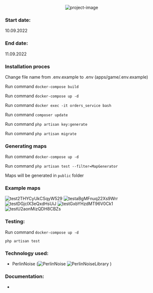 <p align="center">
<img src="https://banners.beyondco.de/PawelBeska%2FLaravelMapGenerator.png?theme=dark&packageManager=&packageName=&pattern=architect&style=style_1&description=Simple+repository+to+generate+maps&md=1&showWatermark=0&fontSize=100px&images=https%3A%2F%2Flaravel.com%2Fimg%2Flogomark.min.svg" alt="project-image"></p>

### Start date:

10.09.2022

### End date:

11.09.2022

### Installation proces

Change file name from .env.example to .env (apps/game/.env.example)

Run command <code>docker-compose build</code>

Run command <code>docker-compose up -d</code>

Run command <code>docker exec -it orders_service bash</code>

Run command <code>composer update</code>

Run command <code>php artisan key:generate</code>

Run command <code>php artisan migrate</code>

### Generating maps

Run command <code>docker-compose up -d</code>

Run command <code>php artisan test --filter=MapGenerator</code>

Maps will be generated in <code>public</code> folder

### Example maps

![test2THYCyUkCSqyW529](https://user-images.githubusercontent.com/6086510/190849838-20e9a802-7cce-493f-8867-94bce030e148.png)
![testaBgMFnuq22Xs9Wrr](https://user-images.githubusercontent.com/6086510/190849840-6d5863d7-1507-4382-9c2c-5bdd08e12fd5.png)
![testDGjcIX3eQxdHsUiJ](https://user-images.githubusercontent.com/6086510/190849842-f39d6798-953f-4d04-a9ae-d5f30d88f762.png)
![testGxbYHzdMT96V0Ck1](https://user-images.githubusercontent.com/6086510/190849843-1bfb06f7-279a-4b41-9129-664fd97eca3f.png)
![testU2aonMizQDH8CBZs](https://user-images.githubusercontent.com/6086510/190849844-01355026-cf8f-4c1d-bf40-dea8e17554ce.png)


### Testing:

Run command <code>docker-compose up -d</code>

<code>php artisan test</code>

### Technology used:

- PerlinNoise (![PerlinNoise](https://en.wikipedia.org/wiki/Perlin_noise) ![PerlinNoiseLibrary](https://github.com/A1essandro/perlin-noise-generator) )

### Documentation:

- 
